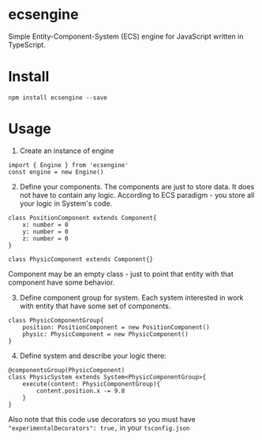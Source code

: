# ecsengine
Simple Entity-Component-System (ECS) engine for JavaScript written in TypeScript.

# Install

`npm install ecsengine --save`

# Usage
1. Create an instance of engine

```
import { Engine } from 'ecsengine'
const engine = new Engine()
```

2. Define your components. The components are just to store data. It does not have to contain any logic. According to ECS paradigm - you store all your logic in System's code.

```
class PositionComponent extends Component{
	x: number = 0
	y: number = 0
	z: number = 0
}

class PhysicComponent extends Component{}
```
Component may be an empty class - just to point that entity with that component have some behavior.

3. Define component group for system. Each system interested in work with entity that have some set of components.

```
class PhysicComponentGroup{
	position: PositionComponent = new PositionComponent()
	physic: PhysicComponent = new PhysicComponent()
}
```

4. Define system and describe your logic there:

```
@componentsGroup(PhysicComponent)
class PhysicSystem extends System<PhysicComponentGroup>{
	execute(content: PhysicComponentGroup){
		content.position.x -= 9.8
	}
}
```
Also note that this code use decorators so you must have `"experimentalDecorators": true,` in your `tsconfig.json`
